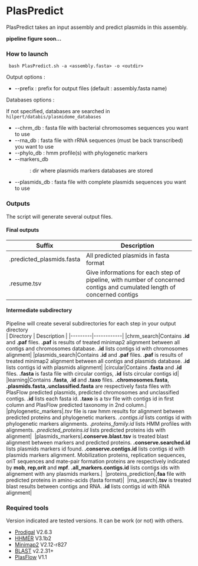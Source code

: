 # PlasPredict 

PlasPredict takes an input assembly and predict plasmids in this assembly. 

**pipeline figure soon...** 

### How to launch 

` bash PlasPredict.sh -a <assembly.fasta> -o <outdir>`

Output options : 
* --prefix <prefix> : prefix for output files (default : assembly.fasta name) 

Databases options : 

If not specified, databases are searched in `hilpert/databis/plasmidome_databases`
* --chrm_db <fasta> : fasta file with bacterial chromosomes sequences you want to use 
* --rna_db <fasta> : fasta file with rRNA sequences (must be back transcribed) you want to use
* --phylo_db <hmm> : hmm profile(s) with phylogenetic markers
* --markers_db <dir> : dir where plasmids markers databases are stored
* --plasmids_db <fasta> : fasta file with complete plasmids sequences you want to use

### Outputs 

The script will generate several output files. 

#### Final outputs

| Suffix | Description | 
|---------|------------|
|.predicted_plasmids.fasta|All predicted plasmids in fasta format| 
|.resume.tsv|Give informations for each step of pipeline, with number of concerned contigs and cumulated length of concerned contigs| 

#### Intermediate subdirectory
Pipeline will create several subdirectories for each step in your output directory  
| Directory | Description | 
|---------|------------|
|chrm_search|Contains **.id** and **.paf** files. **.paf** is results of treated minimap2 alignment between all contigs and chromosomes database. **.id** lists contigs id with chromosomes alignment| 
|plasmids_search|Contains **.id** and **.paf** files. **.paf** is results of treated minimap2 alignment between all contigs and plasmids database. **.id** lists contigs id with plasmids alignment|
|circular|Contains **.fasta** and **.id** files. **.fasta** is fasta file with circular contigs, **.id** lists circular contigs id|  
|learning|Contains **.fasta**, **.id** and **.taxo** files. **.chromosomes.fasta**, **.plasmids.fasta**,**.unclassified.fasta** are respectively fasta files with PlasFlow predicted plasmids, predicted chromosomes and unclassified contigs. **.id** lists each fasta id. **.taxo** is a tsv file with contigs id in first column and PlasFlow predicted taxonomy in 2nd column.|
|phylogenetic_markers|*.tsv* file is raw hmm results for alignment between predicted proteins and phylogenetic markers. *.contigs.id* lists contigs id with phylogenetic markers alignments. *.proteins_family.id* lists HMM profiles with alignments. *.predicted_proteins.id* lists predicted proteins ids with alignment| 
|plasmids_markers|**.conserve.blast.tsv** is treated blast alignment between markers and predicted proteins. **.conserve.searched.id** lists plasmids markers id found. **.conserve.contigs.id** lists contigs id with plasmids markers alignment. Mobilization proteins, replication sequences, oriT sequences and mate-pair formation proteins are respectively indicated by **mob**, **rep**,**orit** and **mpf**. **.all_markers.contigs.id** lists contigs ids with alignement with any plasmids markers.| 
|proteins_prediction|**.faa** file with predicted proteins in amino-acids (fasta format)| 
|rna_search|**.tsv** is treated blast results between contigs and RNA. **.id** lists contigs id with RNA alignment|    


### Required tools 
Version indicated are tested versions. It can be work (or not) with others. 
* [Prodigal](https://github.com/hyattpd/Prodigal) V2.6.3 
* [HHMER](http://hmmer.org/) V3.1b2
* [Minimap2](https://github.com/lh3/minimap2) V2.12-r827
* [BLAST](https://blast.ncbi.nlm.nih.gov/Blast.cgi?CMD=Web&PAGE_TYPE=BlastDocs&DOC_TYPE=Download) v2.2.31+
* [PlasFlow](https://github.com/smaegol/PlasFlow) V1.1





